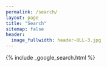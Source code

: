 ```yaml
---
permalink: /search/
layout: page
title: "Search"
sitemap: false
header:
  image_fullwidth: header-ULL-3.jpg
---
```


{% include _google_search.html %}
